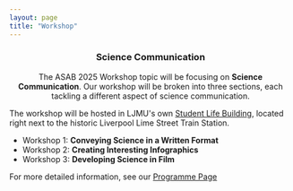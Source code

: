 ```yaml
---
layout: page
title: "Workshop"
---
```


### <center>Science Communication</center>
<div style="text-align: center;">The ASAB 2025 Workshop topic will be focusing on <b>Science Communication</b>. Our workshop will be broken into three sections, each tackling a different aspect of science communication.</div>  

The workshop will be hosted in LJMU's own [Student Life Building](https://maps.app.goo.gl/8DWsNPFvSQrHEdg97), located right next to the historic Liverpool Lime Street Train Station.

* Workshop 1: **Conveying Science in a Written Format**
* Workshop 2: **Creating Interesting Infographics**
* Workshop 3: **Developing Science in Film**  

For more detailed information, see our [Programme Page](https://ASABSpring2025.github.io/Programme/)
